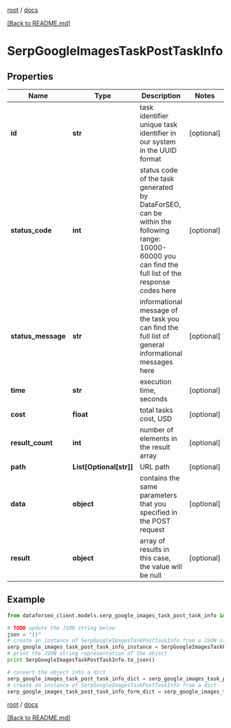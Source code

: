 [root](./../ "root") / [docs](./ "docs")

[[Back to README.md]](./../README.md "[Back to README.md]")

# SerpGoogleImagesTaskPostTaskInfo

## Properties

Name | Type | Description | Notes
------------ | ------------- | ------------- | -------------
**id** | **str** | task identifier unique task identifier in our system in the UUID format | [optional]
**status_code** | **int** | status code of the task generated by DataForSEO, can be within the following range: 10000-60000 you can find the full list of the response codes here | [optional]
**status_message** | **str** | informational message of the task you can find the full list of general informational messages here | [optional]
**time** | **str** | execution time, seconds | [optional]
**cost** | **float** | total tasks cost, USD | [optional]
**result_count** | **int** | number of elements in the result array | [optional]
**path** | **List[Optional[str]]** | URL path | [optional]
**data** | **object** | contains the same parameters that you specified in the POST request | [optional]
**result** | **object** | array of results in this case, the value will be null | [optional]

## Example

```python
from dataforseo_client.models.serp_google_images_task_post_task_info import SerpGoogleImagesTaskPostTaskInfo

# TODO update the JSON string below
json = "{}"
# create an instance of SerpGoogleImagesTaskPostTaskInfo from a JSON string
serp_google_images_task_post_task_info_instance = SerpGoogleImagesTaskPostTaskInfo.from_json(json)
# print the JSON string representation of the object
print SerpGoogleImagesTaskPostTaskInfo.to_json()

# convert the object into a dict
serp_google_images_task_post_task_info_dict = serp_google_images_task_post_task_info_instance.to_dict()
# create an instance of SerpGoogleImagesTaskPostTaskInfo from a dict
serp_google_images_task_post_task_info_form_dict = serp_google_images_task_post_task_info.from_dict(serp_google_images_task_post_task_info_dict)
```

  

[root](./../ "root") / [docs](./ "docs")

[[Back to README.md]](./../README.md "[Back to README.md]")